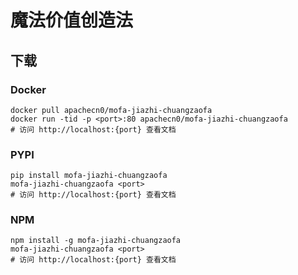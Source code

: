 # 魔法价值创造法

## 下载

### Docker

```
docker pull apachecn0/mofa-jiazhi-chuangzaofa
docker run -tid -p <port>:80 apachecn0/mofa-jiazhi-chuangzaofa
# 访问 http://localhost:{port} 查看文档
```

### PYPI

```
pip install mofa-jiazhi-chuangzaofa
mofa-jiazhi-chuangzaofa <port>
# 访问 http://localhost:{port} 查看文档
```

### NPM

```
npm install -g mofa-jiazhi-chuangzaofa
mofa-jiazhi-chuangzaofa <port>
# 访问 http://localhost:{port} 查看文档
```